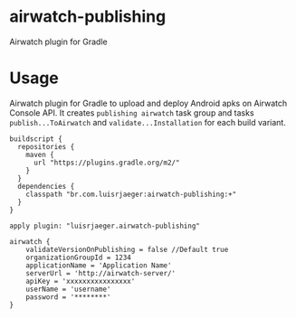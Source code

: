 # airwatch-publishing
Airwatch plugin for Gradle

# Usage
Airwatch plugin for Gradle to upload and deploy Android apks on Airwatch Console API.
It creates `publishing airwatch` task group and tasks `publish...ToAirwatch` and `validate...Installation` for each build variant.

```
buildscript {
  repositories {
    maven {
      url "https://plugins.gradle.org/m2/"
    }
  }
  dependencies {
    classpath "br.com.luisrjaeger:airwatch-publishing:+"
  }
}

apply plugin: "luisrjaeger.airwatch-publishing"

airwatch {
    validateVersionOnPublishing = false //Default true
    organizationGroupId = 1234
    applicationName = 'Application Name'
    serverUrl = 'http://airwatch-server/'
    apiKey = 'xxxxxxxxxxxxxxxx'
    userName = 'username'
    password = '********'
}
```

